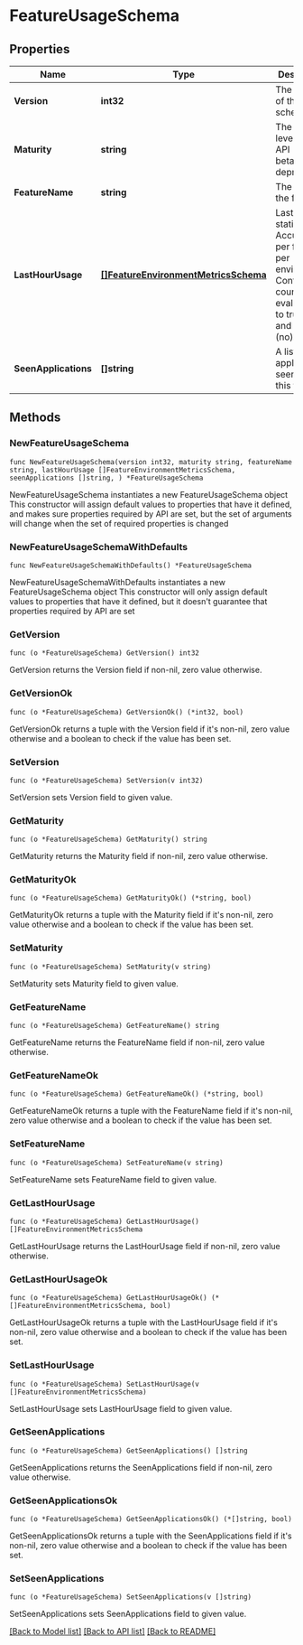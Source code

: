 # FeatureUsageSchema

## Properties

Name | Type | Description | Notes
------------ | ------------- | ------------- | -------------
**Version** | **int32** | The version of this schema | 
**Maturity** | **string** | The maturity level of this API (alpha, beta, stable, deprecated) | 
**FeatureName** | **string** | The name of the feature | 
**LastHourUsage** | [**[]FeatureEnvironmentMetricsSchema**](FeatureEnvironmentMetricsSchema.md) | Last hour statistics. Accumulated per feature per environment. Contains counts for evaluations to true (yes) and to false (no) | 
**SeenApplications** | **[]string** | A list of applications seen using this feature | 

## Methods

### NewFeatureUsageSchema

`func NewFeatureUsageSchema(version int32, maturity string, featureName string, lastHourUsage []FeatureEnvironmentMetricsSchema, seenApplications []string, ) *FeatureUsageSchema`

NewFeatureUsageSchema instantiates a new FeatureUsageSchema object
This constructor will assign default values to properties that have it defined,
and makes sure properties required by API are set, but the set of arguments
will change when the set of required properties is changed

### NewFeatureUsageSchemaWithDefaults

`func NewFeatureUsageSchemaWithDefaults() *FeatureUsageSchema`

NewFeatureUsageSchemaWithDefaults instantiates a new FeatureUsageSchema object
This constructor will only assign default values to properties that have it defined,
but it doesn't guarantee that properties required by API are set

### GetVersion

`func (o *FeatureUsageSchema) GetVersion() int32`

GetVersion returns the Version field if non-nil, zero value otherwise.

### GetVersionOk

`func (o *FeatureUsageSchema) GetVersionOk() (*int32, bool)`

GetVersionOk returns a tuple with the Version field if it's non-nil, zero value otherwise
and a boolean to check if the value has been set.

### SetVersion

`func (o *FeatureUsageSchema) SetVersion(v int32)`

SetVersion sets Version field to given value.


### GetMaturity

`func (o *FeatureUsageSchema) GetMaturity() string`

GetMaturity returns the Maturity field if non-nil, zero value otherwise.

### GetMaturityOk

`func (o *FeatureUsageSchema) GetMaturityOk() (*string, bool)`

GetMaturityOk returns a tuple with the Maturity field if it's non-nil, zero value otherwise
and a boolean to check if the value has been set.

### SetMaturity

`func (o *FeatureUsageSchema) SetMaturity(v string)`

SetMaturity sets Maturity field to given value.


### GetFeatureName

`func (o *FeatureUsageSchema) GetFeatureName() string`

GetFeatureName returns the FeatureName field if non-nil, zero value otherwise.

### GetFeatureNameOk

`func (o *FeatureUsageSchema) GetFeatureNameOk() (*string, bool)`

GetFeatureNameOk returns a tuple with the FeatureName field if it's non-nil, zero value otherwise
and a boolean to check if the value has been set.

### SetFeatureName

`func (o *FeatureUsageSchema) SetFeatureName(v string)`

SetFeatureName sets FeatureName field to given value.


### GetLastHourUsage

`func (o *FeatureUsageSchema) GetLastHourUsage() []FeatureEnvironmentMetricsSchema`

GetLastHourUsage returns the LastHourUsage field if non-nil, zero value otherwise.

### GetLastHourUsageOk

`func (o *FeatureUsageSchema) GetLastHourUsageOk() (*[]FeatureEnvironmentMetricsSchema, bool)`

GetLastHourUsageOk returns a tuple with the LastHourUsage field if it's non-nil, zero value otherwise
and a boolean to check if the value has been set.

### SetLastHourUsage

`func (o *FeatureUsageSchema) SetLastHourUsage(v []FeatureEnvironmentMetricsSchema)`

SetLastHourUsage sets LastHourUsage field to given value.


### GetSeenApplications

`func (o *FeatureUsageSchema) GetSeenApplications() []string`

GetSeenApplications returns the SeenApplications field if non-nil, zero value otherwise.

### GetSeenApplicationsOk

`func (o *FeatureUsageSchema) GetSeenApplicationsOk() (*[]string, bool)`

GetSeenApplicationsOk returns a tuple with the SeenApplications field if it's non-nil, zero value otherwise
and a boolean to check if the value has been set.

### SetSeenApplications

`func (o *FeatureUsageSchema) SetSeenApplications(v []string)`

SetSeenApplications sets SeenApplications field to given value.



[[Back to Model list]](../README.md#documentation-for-models) [[Back to API list]](../README.md#documentation-for-api-endpoints) [[Back to README]](../README.md)


